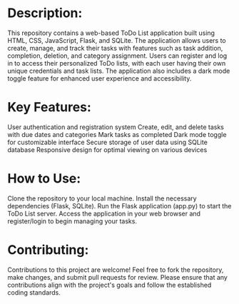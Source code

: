 # Description:
This repository contains a web-based ToDo List application built using HTML, CSS, JavaScript, Flask, and SQLite. The application allows users to create, manage, and track their tasks with features such as task addition, completion, deletion, and category assignment. Users can register and log in to access their personalized ToDo lists, with each user having their own unique credentials and task lists. The application also includes a dark mode toggle feature for enhanced user experience and accessibility.

# Key Features:
User authentication and registration system
Create, edit, and delete tasks with due dates and categories
Mark tasks as completed
Dark mode toggle for customizable interface
Secure storage of user data using SQLite database
Responsive design for optimal viewing on various devices

# How to Use:
Clone the repository to your local machine.
Install the necessary dependencies (Flask, SQLite).
Run the Flask application (app.py) to start the ToDo List server.
Access the application in your web browser and register/login to begin managing your tasks.

# Contributing:
Contributions to this project are welcome! Feel free to fork the repository, make changes, and submit pull requests for review. Please ensure that any contributions align with the project's goals and follow the established coding standards.
